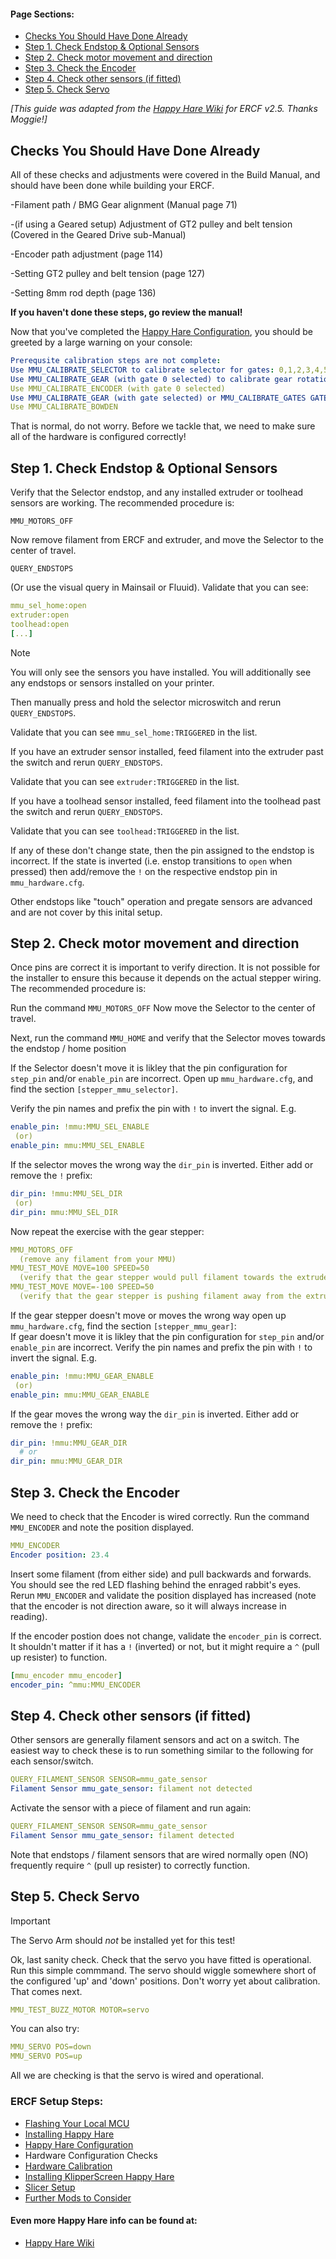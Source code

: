 #### Page Sections:
  - [Checks You Should Have Done Already](#checks-you-should-have-done-already)
  - [Step 1. Check Endstop & Optional Sensors](#step-1-check-endstop--optional-sensors)
  - [Step 2. Check motor movement and direction](#step-2-check-motor-movement-and-direction)
  - [Step 3. Check the Encoder](#step-3-check-the-encoder)
  - [Step 4. Check other sensors (if fitted)](#step-4-check-other-sensors-if-fitted)
  - [Step 5. Check Servo](#step-5-check-servo)

*\[This guide was adapted from the [Happy Hare Wiki](https://github.com/moggieuk/Happy-Hare/wiki) for ERCF v2.5. Thanks Moggie!\]*


## Checks You Should Have Done Already

All of these checks and adjustments were covered in the Build Manual, and should have been done while building your ERCF.

-Filament path / BMG Gear alignment (Manual page 71)

-(if using a Geared setup) Adjustment of GT2 pulley and belt tension (Covered in the Geared Drive sub-Manual)

-Encoder path adjustment (page 114)

-Setting GT2 pulley and belt tension (page 127)

-Setting 8mm rod depth (page 136)

**If you haven't done these steps, go review the manual!**




Now that you've completed the [Happy Hare Configuration](https://github.com/Enraged-Rabbit-Community/ERCFv2.5/blob/main/Documentation/Happy-Hare-Configuration.md), you should be greeted by a large warning on your console:

```yml
Prerequsite calibration steps are not complete:
Use MMU_CALIBRATE_SELECTOR to calibrate selector for gates: 0,1,2,3,4,5,6,7
Use MMU_CALIBRATE_GEAR (with gate 0 selected) to calibrate gear rotation_distance on gate: 0
Use MMU_CALIBRATE_ENCODER (with gate 0 selected)
Use MMU_CALIBRATE_GEAR (with gate selected) or MMU_CALIBRATE_GATES GATE=xx to calibrate gear rotation_distance on gates: 1,2,3,4,5,6,7
Use MMU_CALIBRATE_BOWDEN
```

That is normal, do not worry. Before we tackle that, we need to make sure all of the hardware is configured correctly!


## Step 1. Check Endstop & Optional Sensors

Verify that the Selector endstop, and any installed extruder or toolhead sensors are working. The recommended procedure is:

`MMU_MOTORS_OFF`

Now remove filament from ERCF and extruder, and move the Selector to the center of travel.

`QUERY_ENDSTOPS`

(Or use the visual query in Mainsail or Fluuid). Validate that you can see:

```yml
mmu_sel_home:open
extruder:open
toolhead:open
[...]
```

> [!NOTE]
> You will only see the sensors you have installed. You will additionally see any endstops or sensors installed on your printer.

Then manually press and hold the selector microswitch and rerun `QUERY_ENDSTOPS`.

Validate that you can see `mmu_sel_home:TRIGGERED` in the list.

If you have an extruder sensor installed, feed filament into the extruder past the switch and rerun `QUERY_ENDSTOPS`.

Validate that you can see `extruder:TRIGGERED` in the list.

If you have a toolhead sensor installed, feed filament into the toolhead past the switch and rerun `QUERY_ENDSTOPS`.

Validate that you can see `toolhead:TRIGGERED` in the list.

If any of these don't change state, then the pin assigned to the endstop is incorrect. If the state is inverted (i.e. enstop transitions to `open` when pressed) then add/remove the `!` on the respective endstop pin in `mmu_hardware.cfg`. 

Other endstops like "touch" operation and pregate sensors are advanced and are not cover by this inital setup.


## Step 2. Check motor movement and direction

Once pins are correct it is important to verify direction.  It is not possible for the installer to ensure this because it depends on the actual stepper wiring.  The recommended procedure is:

Run the command `MMU_MOTORS_OFF` Now move the Selector to the center of travel. 

Next, run the command `MMU_HOME` and verify that the Selector moves towards the endstop / home position

If the Selector doesn't move it is likley that the pin configuration for `step_pin` and/or `enable_pin` are incorrect. Open up `mmu_hardware.cfg`, and find the section `[stepper_mmu_selector]`.

Verify the pin names and prefix the pin with `!` to invert the signal. E.g.

```yml
enable_pin: !mmu:MMU_SEL_ENABLE
 (or)
enable_pin: mmu:MMU_SEL_ENABLE
```

If the selector moves the wrong way the `dir_pin` is inverted. Either add or remove the `!` prefix:

```yml
dir_pin: !mmu:MMU_SEL_DIR
 (or)
dir_pin: mmu:MMU_SEL_DIR
```

Now repeat the exercise with the gear stepper:

```yml
MMU_MOTORS_OFF
  (remove any filament from your MMU)
MMU_TEST_MOVE MOVE=100 SPEED=50
  (verify that the gear stepper would pull filament towards the extruder)
MMU_TEST_MOVE MOVE=-100 SPEED=50
  (verify that the gear stepper is pushing filament away from the extruder)
```

If the gear stepper doesn't move or moves the wrong way open up `mmu_hardware.cfg`, find the section `[stepper_mmu_gear]`:<br>
If gear doesn't move it is likley that the pin configuration for `step_pin` and/or `enable_pin` are incorrect. Verify the pin names and prefix the pin with `!` to invert the signal. E.g.

```yml
enable_pin: !mmu:MMU_GEAR_ENABLE
 (or)
enable_pin: mmu:MMU_GEAR_ENABLE
```

If the gear moves the wrong way the `dir_pin` is inverted. Either add or remove the `!` prefix:

```yml
dir_pin: !mmu:MMU_GEAR_DIR
  # or
dir_pin: mmu:MMU_GEAR_DIR
```


## Step 3. Check the Encoder

We need to check that the Encoder is wired correctly. Run the command `MMU_ENCODER` and note the position displayed.

```yml
MMU_ENCODER
Encoder position: 23.4
```

Insert some filament (from either side) and pull backwards and forwards.  You should see the red LED flashing behind the enraged rabbit's eyes. Rerun `MMU_ENCODER` and validate the position displayed has increased (note that the encoder is not direction aware, so it will always increase in reading).

If the encoder postion does not change, validate the `encoder_pin` is correct. It shouldn't matter if it has a `!` (inverted) or not, but it might require a `^` (pull up resister) to function.

```yml
[mmu_encoder mmu_encoder]
encoder_pin: ^mmu:MMU_ENCODER	
```


## Step 4. Check other sensors (if fitted)

Other sensors are generally filament sensors and act on a switch. The easiest way to check these is to run something similar to the following for each sensor/switch.

```yml
QUERY_FILAMENT_SENSOR SENSOR=mmu_gate_sensor
Filament Sensor mmu_gate_sensor: filament not detected
```

Activate the sensor with a piece of filament and run again:

```yml
QUERY_FILAMENT_SENSOR SENSOR=mmu_gate_sensor
Filament Sensor mmu_gate_sensor: filament detected
```

Note that endstops / filament sensors that are wired normally open (NO) frequently require `^` (pull up resister) to correctly function.


## Step 5. Check Servo

> [!IMPORTANT] 
> The Servo Arm should *not* be installed yet for this test!

Ok, last sanity check. Check that the servo you have fitted is operational. Run this simple commmand. The servo should wiggle somewhere short of the configured 'up' and 'down' positions. Don't worry yet about calibration. That comes next.

```yml
MMU_TEST_BUZZ_MOTOR MOTOR=servo
```

You can also try:
```yml
MMU_SERVO POS=down
MMU_SERVO POS=up
```

All we are checking is that the servo is wired and operational.


### ERCF Setup Steps:
- [Flashing Your Local MCU](https://github.com/Enraged-Rabbit-Community/ERCFv2.5/blob/main/Documentation/Flashing-Local-MCU.md)
- [Installing Happy Hare](https://github.com/Enraged-Rabbit-Community/ERCFv2.5/blob/main/Documentation/Installing-Happy-Hare.md)
- [Happy Hare Configuration](https://github.com/Enraged-Rabbit-Community/ERCFv2.5/blob/main/Documentation/Happy-Hare-Configuration.md)
- Hardware Configuration Checks
- [Hardware Calibration](https://github.com/Enraged-Rabbit-Community/ERCFv2.5/blob/main/Documentation/Hardware-Calibration.md)
- [Installing KlipperScreen Happy Hare](https://github.com/Enraged-Rabbit-Community/ERCFv2.5/blob/main/Documentation/Installing-KlipperScreen.md)
- [Slicer Setup](https://github.com/Enraged-Rabbit-Community/ERCFv2.5/blob/main/Documentation/Slicer-Setup.md)
- [Further Mods to Consider](https://github.com/Enraged-Rabbit-Community/ERCFv2.5/blob/main/Documentation/Further-Mods.md)

#### Even more Happy Hare info can be found at:
- [Happy Hare Wiki](https://github.com/moggieuk/Happy-Hare/wiki)